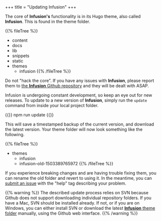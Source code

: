 +++
title = "Updating Infusion"
+++

The core of **Infusion's** functionality is in its Hugo theme, also called **Infusion**. This is found in the theme folder.

{{% fileTree %}}
* content
* docs
* lib
* snippets
* static
* themes
    * infusion
{{% /fileTree %}}

Do not "hack the core". If you have any issues with **Infusion**, please report them to [the **Infusion** Github repository](https://github.com/ThePacielloGroup/infusion/issues) and they will be dealt with ASAP.

Infusion is undergoing constant development, so keep an eye out for new releases. To update to a new version of **Infusion**, simply run the `update` command from inside your local project folder.

{{<cmd>}}
npm run update
{{</cmd>}}

This will save a timestamped backup of the current version, and download the latest version. Your theme folder will now look something like the following.

{{% fileTree %}}
* themes
    * infusion
    * infusion-old-1503389765972
{{% /fileTree %}}

If you experience breaking changes and are having trouble fixing them, you can rename the old folder and revert to using it. In the meantime, you can [submit an issue](https://github.com/ThePacielloGroup/infusion/issues) with the "help" tag describing your problem.

{{% warning %}}
The described update process relies on SVN because Github does not support downloading individual repository folders. If you have a Mac, SVN should be installed already. If not, or if you are on Windows, you can either install SVN or download the latest [**Infusion** theme folder](https://github.com/ThePacielloGroup/infusion/tree/master/themes/infusion) manually, using the Github web interface.
{{% /warning %}}
